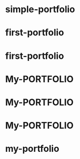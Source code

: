 # simple-portfolio
# first-portfolio
# first-portfolio
# My-PORTFOLIO
# My-PORTFOLIO
# My-PORTFOLIO
# my-portfolio

